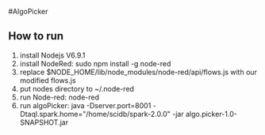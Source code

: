 #AlgoPicker
## How to run
1. install Nodejs V6.9.1
2. install NodeRed: sudo npm install -g node-red
3. replace $NODE_HOME/lib/node_modules/node-red/api/flows.js with our modified flows.js
4. put nodes directory to ~/.node-red
5. run Node-red: node-red
6. run algoPicker: java -Dserver.port=8001 -Dtaql.spark.home="/home/scidb/spark-2.0.0" -jar algo.picker-1.0-SNAPSHOT.jar